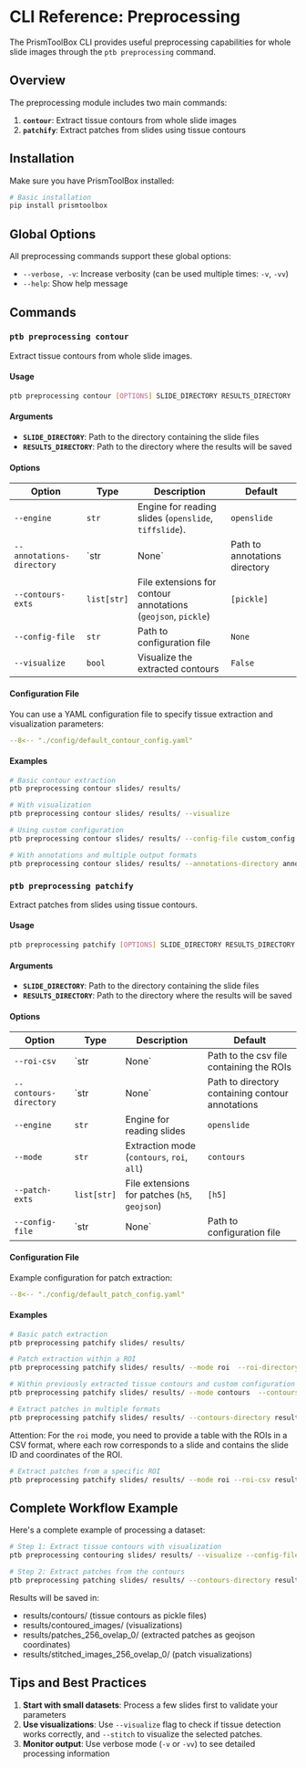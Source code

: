 # CLI Reference: Preprocessing

The PrismToolBox CLI provides useful preprocessing capabilities for whole slide images through the `ptb preprocessing` command.

## Overview

The preprocessing module includes two main commands:

1. **`contour`**: Extract tissue contours from whole slide images
2. **`patchify`**: Extract patches from slides using tissue contours

## Installation

Make sure you have PrismToolBox installed:

```bash
# Basic installation
pip install prismtoolbox
```

## Global Options

All preprocessing commands support these global options:

- `--verbose, -v`: Increase verbosity (can be used multiple times: `-v`, `-vv`)
- `--help`: Show help message

## Commands

### `ptb preprocessing contour`

Extract tissue contours from whole slide images.

#### Usage

```bash
ptb preprocessing contour [OPTIONS] SLIDE_DIRECTORY RESULTS_DIRECTORY
```

#### Arguments

- **`SLIDE_DIRECTORY`**: Path to the directory containing the slide files
- **`RESULTS_DIRECTORY`**: Path to the directory where the results will be saved

#### Options

| Option | Type | Description | Default |
|--------|------|-------------|---------|
| `--engine` | `str` | Engine for reading slides (`openslide`, `tiffslide`). | `openslide` |
| `--annotations-directory` | `str | None` | Path to annotations directory | `None` |
| `--contours-exts` | `list[str]` | File extensions for contour annotations (`geojson`, `pickle`) | `[pickle]` |
| `--config-file` | `str`  | Path to configuration file | `None` |
| `--visualize` | `bool` | Visualize the extracted contours | `False` |

#### Configuration File

You can use a YAML configuration file to specify tissue extraction and visualization parameters:

```yaml
--8<-- "./config/default_contour_config.yaml"
```

#### Examples

```bash
# Basic contour extraction
ptb preprocessing contour slides/ results/

# With visualization
ptb preprocessing contour slides/ results/ --visualize

# Using custom configuration
ptb preprocessing contour slides/ results/ --config-file custom_config.yaml

# With annotations and multiple output formats
ptb preprocessing contour slides/ results/ --annotations-directory annotations/ --contours-exts pickle geojson --visualize
```

### `ptb preprocessing patchify`

Extract patches from slides using tissue contours.

#### Usage

```bash
ptb preprocessing patchify [OPTIONS] SLIDE_DIRECTORY RESULTS_DIRECTORY
```

#### Arguments

- **`SLIDE_DIRECTORY`**: Path to the directory containing the slide files
- **`RESULTS_DIRECTORY`**: Path to the directory where the results will be saved

#### Options

| Option | Type | Description | Default |
|--------|------|-------------|---------|
| `--roi-csv` | `str | None` | Path to the csv file containing the ROIs | `None` |
| `--contours-directory` | `str | None` | Path to directory containing contour annotations | `None` |
| `--engine` | `str` | Engine for reading slides | `openslide` |
| `--mode` | `str` | Extraction mode (`contours`, `roi`, `all`) | `contours` |
| `--patch-exts` | `list[str]` | File extensions for patches (`h5`, `geojson`) |`[h5]` |
| `--config-file` | `str | None` | Path to configuration file | `None` |

#### Configuration File

Example configuration for patch extraction:

```yaml
--8<-- "./config/default_patch_config.yaml"
```

#### Examples

```bash
# Basic patch extraction
ptb preprocessing patchify slides/ results/

# Patch extraction within a ROI
ptb preprocessing patchify slides/ results/ --mode roi  --roi-directory results/rois.csv

# Within previously extracted tissue contours and custom configuration
ptb preprocessing patchify slides/ results/ --mode contours  --contours-directory results/contours/ --config-file patch_config.yaml

# Extract patches in multiple formats
ptb preprocessing patchify slides/ results/ --contours-directory results/contours/ --patch-exts h5 geojson
```

Attention: For the `roi` mode, you need to provide a table with the ROIs in a CSV format, where each row corresponds to a slide and contains the slide ID and coordinates of the ROI.

```bash
# Extract patches from a specific ROI
ptb preprocessing patchify slides/ results/ --mode roi --roi-csv results/rois.csv
```

## Complete Workflow Example

Here's a complete example of processing a dataset:

```bash
# Step 1: Extract tissue contours with visualization
ptb preprocessing contouring slides/ results/ --visualize --config-file tissue_config.yaml

# Step 2: Extract patches from the contours
ptb preprocessing patching slides/ results/ --contours-directory results/contours/ --config-file patch_config.yaml --patch-exts geojson
```

Results will be saved in:
- results/contours/ (tissue contours as pickle files)
- results/contoured_images/ (visualizations)
- results/patches_256_ovelap_0/ (extracted patches as geojson coordinates)
- results/stitched_images_256_ovelap_0/ (patch visualizations)

## Tips and Best Practices

1. **Start with small datasets**: Process a few slides first to validate your parameters
2. **Use visualizations**: Use `--visualize` flag to check if tissue detection works correctly, and `--stitch` to visualize the selected patches.
3. **Monitor output**: Use verbose mode (`-v` or `-vv`) to see detailed processing information
